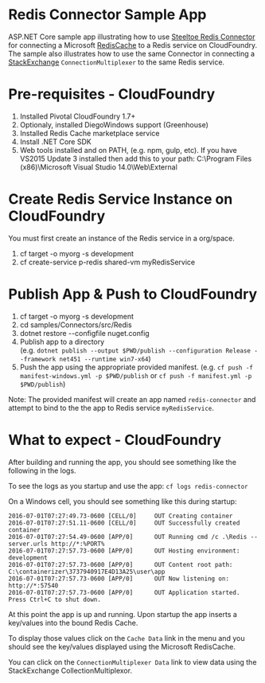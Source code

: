 ﻿# Redis Connector Sample App
ASP.NET Core sample app illustrating how to use [Steeltoe Redis Connector](https://github.com/SteeltoeOSS/Connectors/tree/master/src/Steeltoe.CloudFoundry.Connector.Redis) for connecting a Microsoft [RedisCache](https://github.com/aspnet/Caching/tree/dev/src/Microsoft.Extensions.Caching.Redis) to a Redis service on CloudFoundry. The sample also illustrates how to use the same Connector in connecting a [StackExchange](https://github.com/StackExchange/StackExchange.Redis) `ConnectionMultiplexer` to the same Redis service.

# Pre-requisites - CloudFoundry

1. Installed Pivotal CloudFoundry 1.7+
2. Optionaly, installed DiegoWindows support (Greenhouse) 
3. Installed Redis Cache marketplace service
4. Install .NET Core SDK
5. Web tools installed and on PATH, (e.g. npm, gulp, etc).  If you have VS2015 Update 3 installed then add this to your path: C:\Program Files (x86)\Microsoft Visual Studio 14.0\Web\External 

# Create Redis Service Instance on CloudFoundry
You must first create an instance of the Redis service in a org/space.

1. cf target -o myorg -s development
2. cf create-service p-redis shared-vm myRedisService 

# Publish App & Push to CloudFoundry

1. cf target -o myorg -s development
2. cd samples/Connectors/src/Redis
3. dotnet restore --configfile nuget.config
4. Publish app to a directory  
(e.g. `dotnet publish --output $PWD/publish --configuration Release --framework net451 --runtime win7-x64`)
5. Push the app using the appropriate provided manifest.
 (e.g.  `cf push -f manifest-windows.yml -p $PWD/publish` or `cf push -f manifest.yml -p $PWD/publish`)

Note: The provided manifest will create an app named `redis-connector` and attempt to bind to the the app to Redis service `myRedisService`.

# What to expect - CloudFoundry
After building and running the app, you should see something like the following in the logs. 

To see the logs as you startup and use the app: `cf logs redis-connector`

On a Windows cell, you should see something like this during startup:
```
2016-07-01T07:27:49.73-0600 [CELL/0]     OUT Creating container
2016-07-01T07:27:51.11-0600 [CELL/0]     OUT Successfully created container
2016-07-01T07:27:54.49-0600 [APP/0]      OUT Running cmd /c .\Redis --server.urls http://*:%PORT%
2016-07-01T07:27:57.73-0600 [APP/0]      OUT Hosting environment: development
2016-07-01T07:27:57.73-0600 [APP/0]      OUT Content root path: C:\containerizer\3737940917E4D13A25\user\app
2016-07-01T07:27:57.73-0600 [APP/0]      OUT Now listening on: http://*:57540
2016-07-01T07:27:57.73-0600 [APP/0]      OUT Application started. Press Ctrl+C to shut down.
```
At this point the app is up and running.  Upon startup the app inserts a key/values into the bound Redis Cache. 

To display those values click on the `Cache Data` link in the menu and you should see the key/values displayed using the Microsoft RedisCache. 

You can click on the `ConnectionMultiplexer Data` link to view data using the StackExchange CollectionMultiplexor.

